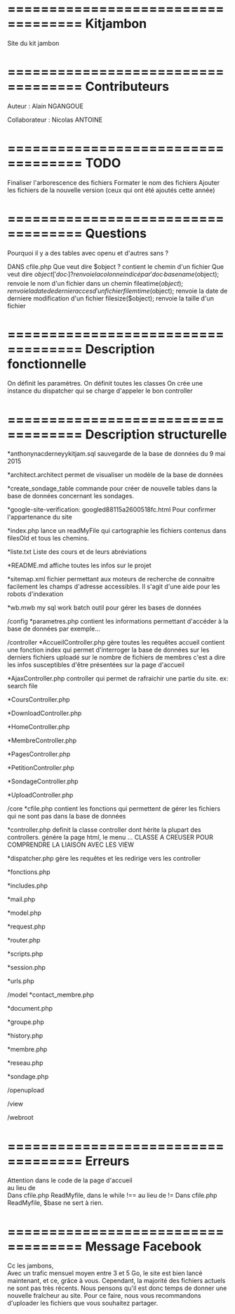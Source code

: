 ===================================
	Kitjambon
===================================

Site du kit jambon

===================================
	Contributeurs
===================================

Auteur : Alain NGANGOUE

Collaborateur : Nicolas ANTOINE

===================================
	TODO
===================================

Finaliser l'arborescence des fichiers
Formater le nom des fichiers
Ajouter les fichiers de la nouvelle version (ceux qui ont été ajoutés cette année)

===================================
	Questions
===================================


Pourquoi il y a des tables avec openu et d'autres sans ?

DANS cfile.php
Que veut dire $object ?
contient le chemin d'un fichier
Que veut dire $object['doc_'] ?
renvoie la colonne indicé par 'doc_'
basename($object);
renvoie le nom d'un fichier dans un chemin
fileatime($object);
renvoie la date de dernier acces d'un fichier
filemtime($object);
renvoie la date de derniere modification d'un fichier
filesize($object); 
renvoie la taille d'un fichier

===================================
    Description fonctionnelle
===================================

On définit les paramètres.
On définit toutes les classes
On crée une instance du dispatcher qui se charge d'appeler le bon controller

===================================
     Description structurelle
===================================

*anthonynacderneyykitjam.sql
	sauvegarde de la base de données du 9 mai 2015
	
*architect.architect
	permet de visualiser un modèle de la base de données

*create_sondage_table
	commande pour créer de nouvelle tables dans la base de données concernant les sondages.

*google-site-verification: googled88115a2600518fc.html
	Pour confirmer l'appartenance du site
	
*index.php
	lance un readMyFile qui cartographie les fichiers contenus dans filesOld et tous les chemins.
	
*liste.txt
	Liste des cours et de leurs abréviations
	
*README.md
	affiche toutes les infos sur le projet
	
*sitemap.xml
	fichier permettant aux moteurs de recherche de connaitre facilement les champs d'adresse accessibles. Il s'agit d'une aide pour les robots d'indexation
	
*wb.mwb
	my sql work batch outil pour gérer les bases de données
	
/config
*parametres.php
	contient les informations permettant d'accéder à la base de données par exemple...
	
/controller
*AccueilController.php
	gère toutes les requêtes accueil
	contient une fonction index qui permet d'interroger la base de données sur les derniers fichiers uploadé sur le nombre de fichiers de membres c'est a dire les infos susceptibles d'être présentées sur la page d'accueil
	
*AjaxController.php
	controller qui permet de rafraichir une partie du site.
	ex: search file

*CoursController.php
	
	
*DownloadController.php

*HomeController.php

*MembreController.php

*PagesController.php

*PetitionController.php

*SondageController.php

*UploadController.php


/core
*cfile.php
	contient les fonctions qui permettent de gérer les fichiers qui ne sont pas dans la base de données

*controller.php
	definit la classe controller dont hérite la plupart des controllers. génére la page html, le menu ...
CLASSE A CREUSER POUR COMPRENDRE LA LIAISON AVEC LES VIEW

*dispatcher.php
	gère les requêtes et les redirige vers les controller
	
*fonctions.php

*includes.php

*mail.php

*model.php

*request.php

*router.php

*scripts.php

*session.php

*urls.php


/model
*contact_membre.php

*document.php

*groupe.php

*history.php

*membre.php

*reseau.php

*sondage.php


/openupload


/view

	
/webroot


===================================
	Erreurs
===================================

Attention dans le code de la page d'accueil </br> au lieu de <br/>
Dans cfile.php ReadMyfile, dans le while !== au lieu de !=
Dans cfile.php ReadMyfile, $base ne sert à rien.

===================================
	Message Facebook
===================================
Cc les jambons,  
Avec un trafic mensuel moyen entre 3 et 5 Go, le site est bien lancé maintenant, et ce, grâce à vous. 
Cependant, la majorité des fichiers actuels ne sont pas très récents. Nous pensons qu'il est donc temps de donner une nouvelle fraîcheur au site.
Pour ce faire, nous vous recommandons d'uploader les fichiers que vous souhaitez partager. 
